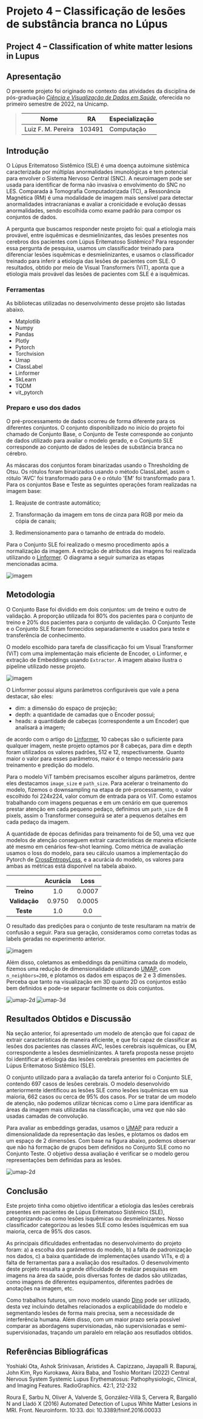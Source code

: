 # Projeto 4 – Classificação de lesões de substância branca no Lúpus

## Project 4 – Classification of white matter lesions in Lupus

## Apresentação

O presente projeto foi originado no contexto das atividades da disciplina de pós-graduação [*Ciência e Visualização de Dados em Saúde*](https://ds4h.org), oferecida no primeiro semestre de 2022, na Unicamp.

> |Nome  | RA | Especialização
> |--|--|--|
> | Luiz F. M. Pereira  | 103491  | Computação|

## Introdução

O Lúpus Eritematoso Sistêmico (SLE) é uma doença autoimune sistêmica caracterizada por múltiplas anormalidades imunológicas e tem potencial para envolver o Sistema Nervoso Central (SNC). A neuroimagem pode ser usada para identificar de forma não invasiva o envolvimento do SNC no LES. Comparada à Tomografia Computadorizada (TC), a Ressonância Magnética (RM) é uma modalidade de imagem mais sensível para detectar anormalidades intracranianas e avaliar a cronicidade e evolução dessas anormalidades, sendo escolhida como exame padrão para compor os conjuntos de dados.

A pergunta que buscamos responder neste projeto foi: qual a etiologia mais provável, entre isquêmicas e desmielinizantes, das lesões presentes nos cerebros dos pacientes com Lúpus Eritematoso Sistêmico? Para responder essa pergunta de pesquisa, usamos um classificador treinado para diferenciar lesões isquêmicas e desmielinizantes, e usamos o classificador treinado para inferir a etiologia das lesões de pacientes com SLE. O resultados, obtido por meio de Visual Transformers (ViT), aponta que a etiologia mais provável das lesões de pacientes com SLE é a isquêmicas.

### Ferramentas

As bibliotecas utilizadas no desenvolvimento desse projeto são listadas abaixo.

* Matplotlib
* Numpy
* Pandas
* Plotly
* Pytorch
* Torchvision
* Umap
* ClassLabel
* Linformer
* SkLearn
* TQDM
* vit_pytorch

### Preparo e uso dos dados

O pré-processamento de dados ocorreu de forma diferente para os diferentes conjuntos. O conjunto disponibilizado no início do projeto foi chamado de Conjunto Base, o Conjunto de Teste corresponde ao conjunto de dados utilizado para avaliar o modelo gerado, e o Conjunto SLE corresponde ao conjunto de dados de lesões de substância branca no cérebro.

As máscaras dos conjuntos foram binarizadas usando o Thresholding de Otsu. Os rótulos foram binarizados usando o método ClassLabel, assim o rótulo 'AVC' foi transformado para 0 e o rótulo 'EM' foi transformado para 1. Para os conjuntos Base e Teste as seguintes operações foram realizadas na imagem base:

  1. Reajuste de contraste automático;

  2. Transformação da imagem em tons de cinza para RGB por meio da cópia de canais;

  3. Redimensionamento para o tamanho de entrada do modelo.

Para o Conjunto SLE foi realizado o mesmo procedimento após a normalização da imagem. A extração de atributos das imagens foi realizada utilizando o [Linformer](https://arxiv.org/abs/2006.04768). O diagrama a seguir sumariza as etapas mencionadas acima.

![imagem](reports/pre-process.drawio.png)

## Metodologia

O Conjunto Base foi dividido em dois conjuntos: um de treino e outro de validação. A proporção utilizada foi 80% dos pacientes para o conjunto de treino e 20% dos pacientes para o conjunto de validação. O Conjunto Teste e o Conjunto SLE foram fornecidos separadamente e usados para teste e transferência de conhecimento.

O modelo escolhido para tarefa de classificação foi um Visual Transformer (ViT) com uma implementação mais eficiente de Encoder, o Linformer, e extração de Embeddings usando `Extractor`. A imagem abaixo ilustra o pipeline utilizado nesse projeto.

![imagem](reports/metodo.drawio.png)

O Linformer possui alguns parâmetros configuráveis que vale a pena destacar, são eles:

* dim: a dimensão do espaço de projeção;
* depth: a quantidade de camadas que o Encoder possui;
* heads: a quantidade de cabeças (correspondente a um Encoder) que analisará a imagem;

de acordo com o artigo do [Linformer](https://arxiv.org/abs/2006.04768), 10 cabeças são o suficiente para qualquer imagem, neste projeto optamos por 8 cabeças, para dim e depth foram utilizados os valores padrões, 512 e 12, respectivamente. Quanto maior o valor para esses parâmetros, maior é o tempo necessário para treinamento e predição do modelo.

Para o modelo ViT também precisamos escolher alguns parâmetros, dentre eles destacamos `image_size` e `path_size`. Para acelerar o treinamento do modelo, fizemos o downsampling na etapa de pré-processamento, o valor escolhido foi 224x224, valor comum de entrada para os ViT. Como estamos trabalhando com imagens pequenas e em um cenário em que queremos prestar atenção em cada pequeno pedaço, definimos um `path_size` de 8 pixels, assim o Transformer conseguirá se ater a pequenos detalhes em cada pedaço da imagem.

A quantidade de épocas definidas para treinamento foi de 50, uma vez que modelos de atenção conseguem extrair características de maneira eficiente até mesmo em cenários few-shot learning. Como métrica de avaliação usamos o loss do modelo, para seu cálculo usamos a implementação do Pytorch de [CrossEntropyLoss](https://pytorch.org/docs/stable/nn.html#crossentropyloss), e a acurácia do modelo, os valores para ambas as métricas está disponível na tabela abaixo.

|                | **Acurácia**  | **Loss**  |
|:-------------: |:------------: |:--------: |
|   **Treino**   |      1.0      |  0.0007   |
| **Validação**  |    0.9750     |  0.0005   |
|   **Teste**    |      1.0      |    0.0    |

O resultado das predições para o conjunto de teste resultaram na matrix de confusão a seguir. Para sua geração, consideramos como corretas todas as labels geradas no experimento anterior.

![imagem](reports/cm_test.svg)

Além disso, coletamos as embeddings da penúltima camada do modelo, fizemos uma redução de dimensionalidade utilizando [UMAP](https://umap.github.io/umap/), com `n_neighbors=200`, e plotamos os dados em espaços de 2 e 3 dimensões. Perceba que tanto na visualização em 3D quanto 2D os conjuntos estão bem definidos e pode-se separar facilmente os dois conjuntos.

![umap-2d](reports/umap_2d_test.svg)
![umap-3d](reports/umap_3d_test_1.png)

## Resultados Obtidos e Discussão

Na seção anterior, foi apresentado um modelo de atenção que foi capaz de extrair características de maneira eficiente, e que foi capaz de classificar as lesões dos pacientes nas classes AVC, lesões cerebrais isquêmicas, ou EM, correspondente a lesões desmielinizantes. A tarefa proposta nesse projeto foi identificar a etiologia das lesões cerebrais presentes em pacientes de Lúpus Eritematoso Sistêmico (SLE).

O conjunto utilizado para a avaliação da tarefa anterior foi o Conjunto SLE, contendo 697 casos de lesões cerebrais. O modelo desenvolvido anteriormente identificou as lesões SLE como lesões isquêmicas em sua maioria, 662 casos ou cerca de 95% dos casos. Por se tratar de um modelo de atenção, não podemos utilizar técnicas como o Lime para identificar as áreas da imagem mais utilizadas na classificação, uma vez que não são usadas camadas de convolução.

Para avaliar as embeddings geradas, usamos o [UMAP](https://umap.github.io/umap/) para reduzir a dimensionalidade da representação das lesões, e plotamos os dados em um espaço de 2 dimensões. Com base na figura abaixo, podemos observar que não há formação de grupos bem definidos no Conjunto SLE como no Conjunto Teste. O objetivo dessa avaliação é verificar se o modelo gerou representações bem definidas para as lesões.

![umap-2d](reports/umap_2d_sle.svg)

## Conclusão

Este projeto tinha como objetivo identificar a etiologia das lesões cerebrais presentes em pacientes de Lúpus Eritematoso Sistêmico (SLE), categorizando-as como lesões isquêmicas ou desmielinizantes. Nosso classificador categorizou as lesões SLE como lesões isquêmicas em sua maioria, cerca de 95% dos casos.

As principais dificuldades enfrentadas no desenvolvimento do projeto foram: a) a escolha dos parâmetros do modelo, b) a falta de padronização nos dados, c) a baixa quantidade de implementações usando ViTs, e d) a falta de ferramentas para a avaliação dos resultados. O desenvolvimento deste projeto ressalta a grande dificuldade de realizar pesquisas em imagens na área da saúde, pois diversas fontes de dados são utilizadas, como imagens de diferentes equipamentos, diferentes padrões de anotações na imagem, etc.

Como trabalhos futuros, um novo modelo usando [Dino](https://github.com/facebookresearch/dino) pode ser utilizado, desta vez incluindo detalhes relacionados a explicabilidade do modelo e segmentando lesões de forma mais precisa, sem a necessidade de interferência humana. Além disso, com um maior prazo seria possível comparar as abordagens supervisionadas, não supervisionadas e semi-supervisionadas, traçando um paralelo em relação aos resutlados obtidos.

## Referências Bibliográficas

Yoshiaki Ota, Ashok Srinivasan, Aristides A. Capizzano, Jayapalli R. Bapuraj, John Kim, Ryo Kurokawa, Akira Baba, and Toshio Moritani (2022) Central Nervous System Systemic Lupus Erythematosus: Pathophysiologic, Clinical, and Imaging Features. RadioGraphics. 42:1, 212-232

Roura E, Sarbu N, Oliver A, Valverde S, González-Villà S, Cervera R, Bargalló N and Lladó X (2016) Automated Detection of Lupus White Matter Lesions in MRI. Front. Neuroinform. 10:33. doi: 10.3389/fninf.2016.00033
